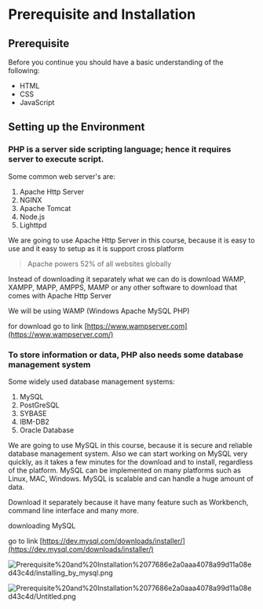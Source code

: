 # Prerequisite and Installation

## Prerequisite

Before you continue you should have a basic understanding of the following:

- HTML
- CSS
- JavaScript

## Setting up the Environment

### PHP is a server side scripting language; hence it requires server to execute script.

Some common web server's are:

1. Apache Http Server
2. NGINX
3. Apache Tomcat
4. Node.js
5. Lighttpd

We are going to use Apache Http Server in this course, because it is easy to use and it easy to setup  as it is support cross platform 

> Apache powers 52% of all websites globally

Instead of downloading it separately what we can do is download WAMP, XAMPP, MAPP, AMPPS, MAMP or any other software to download that comes with Apache Http Server 

We will be using WAMP (Windows Apache MySQL PHP)

for download go to link [https://www.wampserver.com](https://www.wampserver.com/) 

### To store information or data, PHP also needs some database management system

Some widely used database management systems:

1. MySQL
2. PostGreSQL
3. SYBASE
4. IBM-DB2
5. Oracle Database

We are going to use MySQL in this course, because it is secure and reliable database management system.  Also we can start working on MySQL very quickly, as it takes a few minutes for the download and to install, regardless of the platform. MySQL can be implemented on many platforms such as Linux, MAC, Windows. MySQL is scalable and can handle a huge amount of data.

Download it separately because it have many feature such as Workbench, command line interface and many more.

downloading MySQL 

go to link [https://dev.mysql.com/downloads/installer/](https://dev.mysql.com/downloads/installer/)

![Prerequisite%20and%20Installation%2077686e2a0aaa4078a99d11a08ed43c4d/installing_by_mysql.png](https://res.cloudinary.com/binarycode/image/upload/v1600313247/Ortigan%20Learning/Mysql%20Installation/installing_mysql_eteuxo.png)

![Prerequisite%20and%20Installation%2077686e2a0aaa4078a99d11a08ed43c4d/Untitled.png](https://res.cloudinary.com/binarycode/image/upload/v1600313247/Ortigan%20Learning/Mysql%20Installation/installing_mysql_1_vhcshx.png)